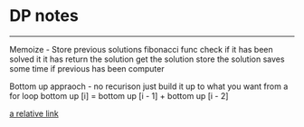 # DP notes

<hr> 

Memoize - Store previous solutions 
fibonacci func
    check if it has been solved it it has return the solution
    get the solution
    store the solution
saves some time if previous has been computer

Bottom up appraoch - no recurison 
    just build it up to what you want from a for loop
    bottom up [i] = bottom up [i - 1] + bottom up [i - 2]

[a relative link](dp.md)